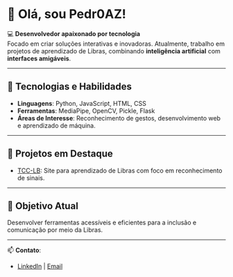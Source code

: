 # 👋 Olá, sou Pedr0AZ!

💻 **Desenvolvedor apaixonado por tecnologia**  
Focado em criar soluções interativas e inovadoras. Atualmente, trabalho em projetos de aprendizado de Libras, combinando **inteligência artificial** com **interfaces amigáveis**.

---

## 🚀 Tecnologias e Habilidades
- **Linguagens**: Python, JavaScript, HTML, CSS  
- **Ferramentas**: MediaPipe, OpenCV, Pickle, Flask  
- **Áreas de Interesse**: Reconhecimento de gestos, desenvolvimento web e aprendizado de máquina.

---

## 🌟 Projetos em Destaque
- [TCC-LB](https://github.com/Pedr0AZ/TCC-LB): Site para aprendizado de Libras com foco em reconhecimento de sinais.

---

## 🎯 Objetivo Atual
Desenvolver ferramentas acessíveis e eficientes para a inclusão e comunicação por meio da Libras.

---

📫 **Contato**:  
- [LinkedIn](#) | [Email](mailto:seuemail@example.com)
